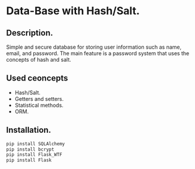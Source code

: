 # Data-Base with Hash/Salt.

## Description.
Simple and secure database for storing user information such as name, email, and password. The main feature is a password system that uses the concepts of hash and salt.

## Used ceoncepts 
- Hash/Salt.
- Getters and setters.
- Statistical methods.
- ORM.

## Installation.
```bash
pip install SQLAlchemy
pip install bcrypt
pip install Flask_WTF
pip install Flask

